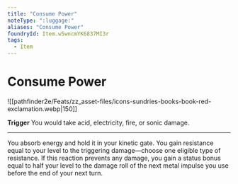 ```yaml
---
title: "Consume Power"
noteType: ":luggage:"
aliases: "Consume Power"
foundryId: Item.w5wncmYK6837MI3r
tags:
  - Item
---
```


# Consume Power
![[pathfinder2e/Feats/zz_asset-files/icons-sundries-books-book-red-exclamation.webp|150]]

**Trigger** You would take acid, electricity, fire, or sonic damage.

* * *

You absorb energy and hold it in your kinetic gate. You gain resistance equal to your level to the triggering damage—choose one eligible type of resistance. If this reaction prevents any damage, you gain a status bonus equal to half your level to the damage roll of the next metal impulse you use before the end of your next turn.
